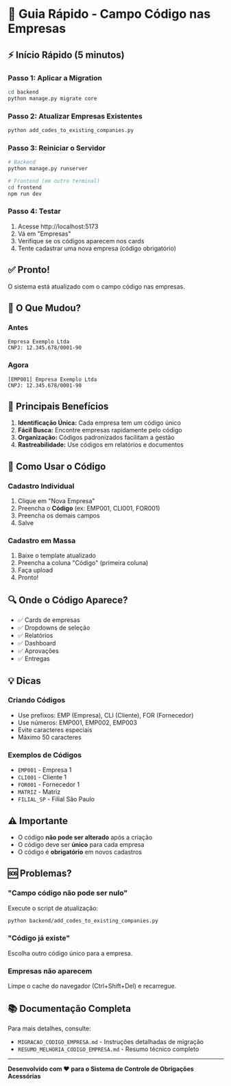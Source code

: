 # 🚀 Guia Rápido - Campo Código nas Empresas

## ⚡ Início Rápido (5 minutos)

### Passo 1: Aplicar a Migration

```bash
cd backend
python manage.py migrate core
```

### Passo 2: Atualizar Empresas Existentes

```bash
python add_codes_to_existing_companies.py
```

### Passo 3: Reiniciar o Servidor

```bash
# Backend
python manage.py runserver

# Frontend (em outro terminal)
cd frontend
npm run dev
```

### Passo 4: Testar

1. Acesse http://localhost:5173
2. Vá em "Empresas"
3. Verifique se os códigos aparecem nos cards
4. Tente cadastrar uma nova empresa (código obrigatório)

## ✅ Pronto!

O sistema está atualizado com o campo código nas empresas.

## 📖 O Que Mudou?

### Antes
```
Empresa Exemplo Ltda
CNPJ: 12.345.678/0001-90
```

### Agora
```
[EMP001] Empresa Exemplo Ltda
CNPJ: 12.345.678/0001-90
```

## 🎯 Principais Benefícios

1. **Identificação Única:** Cada empresa tem um código único
2. **Fácil Busca:** Encontre empresas rapidamente pelo código
3. **Organização:** Códigos padronizados facilitam a gestão
4. **Rastreabilidade:** Use códigos em relatórios e documentos

## 📝 Como Usar o Código

### Cadastro Individual
1. Clique em "Nova Empresa"
2. Preencha o **Código** (ex: EMP001, CLI001, FOR001)
3. Preencha os demais campos
4. Salve

### Cadastro em Massa
1. Baixe o template atualizado
2. Preencha a coluna "Código" (primeira coluna)
3. Faça upload
4. Pronto!

## 🔍 Onde o Código Aparece?

- ✅ Cards de empresas
- ✅ Dropdowns de seleção
- ✅ Relatórios
- ✅ Dashboard
- ✅ Aprovações
- ✅ Entregas

## 💡 Dicas

### Criando Códigos
- Use prefixos: EMP (Empresa), CLI (Cliente), FOR (Fornecedor)
- Use números: EMP001, EMP002, EMP003
- Evite caracteres especiais
- Máximo 50 caracteres

### Exemplos de Códigos
- `EMP001` - Empresa 1
- `CLI001` - Cliente 1
- `FOR001` - Fornecedor 1
- `MATRIZ` - Matriz
- `FILIAL_SP` - Filial São Paulo

## ⚠️ Importante

- O código **não pode ser alterado** após a criação
- O código deve ser **único** para cada empresa
- O código é **obrigatório** em novos cadastros

## 🆘 Problemas?

### "Campo código não pode ser nulo"
Execute o script de atualização:
```bash
python backend/add_codes_to_existing_companies.py
```

### "Código já existe"
Escolha outro código único para a empresa.

### Empresas não aparecem
Limpe o cache do navegador (Ctrl+Shift+Del) e recarregue.

## 📚 Documentação Completa

Para mais detalhes, consulte:
- `MIGRACAO_CODIGO_EMPRESA.md` - Instruções detalhadas de migração
- `RESUMO_MELHORIA_CODIGO_EMPRESA.md` - Resumo técnico completo

---

**Desenvolvido com ❤️ para o Sistema de Controle de Obrigações Acessórias**

